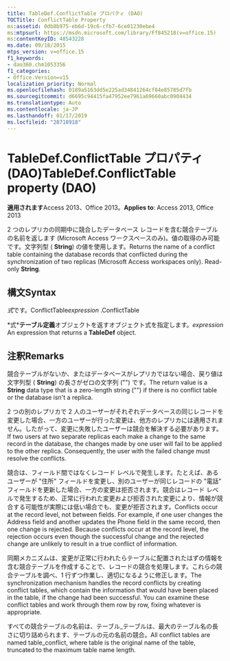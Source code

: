 ```yaml
---
title: TableDef.ConflictTable プロパティ (DAO)
TOCTitle: ConflictTable Property
ms:assetid: 0db8b975-eb6d-19c6-cfb7-6ce01230ebe4
ms:mtpsurl: https://msdn.microsoft.com/library/Ff845218(v=office.15)
ms:contentKeyID: 48543228
ms.date: 09/18/2015
mtps_version: v=office.15
f1_keywords:
- dao360.chm1053356
f1_categories:
- Office.Version=v15
localization_priority: Normal
ms.openlocfilehash: 0189a5163dd5e225ad34841264cf84e85785d7fb
ms.sourcegitcommit: d6695c94415fa47952ee7961a69660abc0904434
ms.translationtype: Auto
ms.contentlocale: ja-JP
ms.lasthandoff: 01/17/2019
ms.locfileid: "28718918"
---
```

# <a name="tabledefconflicttable-property-dao"></a><span data-ttu-id="9b68e-102">TableDef.ConflictTable プロパティ (DAO)</span><span class="sxs-lookup"><span data-stu-id="9b68e-102">TableDef.ConflictTable property (DAO)</span></span>


<span data-ttu-id="9b68e-103">**適用されます**Access 2013、Office 2013。</span><span class="sxs-lookup"><span data-stu-id="9b68e-103">**Applies to**: Access 2013, Office 2013</span></span>

<span data-ttu-id="9b68e-p101">2 つのレプリカの同期中に競合したデータベース レコードを含む競合テーブルの名前を返します (Microsoft Access ワークスペースのみ)。値の取得のみ可能です。文字列型 ( **String**) の値を使用します。</span><span class="sxs-lookup"><span data-stu-id="9b68e-p101">Returns the name of a conflict table containing the database records that conflicted during the synchronization of two replicas (Microsoft Access workspaces only). Read-only **String**.</span></span>

## <a name="syntax"></a><span data-ttu-id="9b68e-106">構文</span><span class="sxs-lookup"><span data-stu-id="9b68e-106">Syntax</span></span>

<span data-ttu-id="9b68e-107">*式*です。ConflictTable</span><span class="sxs-lookup"><span data-stu-id="9b68e-107">*expression* .ConflictTable</span></span>

<span data-ttu-id="9b68e-108">\*式\***テーブル定義**オブジェクトを返すオブジェクト式を指定します。</span><span class="sxs-lookup"><span data-stu-id="9b68e-108">*expression* An expression that returns a **TableDef** object.</span></span>

## <a name="remarks"></a><span data-ttu-id="9b68e-109">注釈</span><span class="sxs-lookup"><span data-stu-id="9b68e-109">Remarks</span></span>

<span data-ttu-id="9b68e-110">競合テーブルがないか、またはデータベースがレプリカではない場合、戻り値は文字列型 ( **String**) の長さがゼロの文字列 ("") です。</span><span class="sxs-lookup"><span data-stu-id="9b68e-110">The return value is a **String** data type that is a zero-length string ("") if there is no conflict table or the database isn't a replica.</span></span>

<span data-ttu-id="9b68e-p102">2 つの別のレプリカで 2 人のユーザーがそれぞれデータベースの同じレコードを変更した場合、一方のユーザーが行った変更は、他方のレプリカには適用されません。したがって、変更に失敗したユーザーは競合を解決する必要があります。</span><span class="sxs-lookup"><span data-stu-id="9b68e-p102">If two users at two separate replicas each make a change to the same record in the database, the changes made by one user will fail to be applied to the other replica. Consequently, the user with the failed change must resolve the conflicts.</span></span>

<span data-ttu-id="9b68e-p103">競合は、フィールド間ではなくレコード レベルで発生します。たとえば、あるユーザーが "住所" フィールドを変更し、別のユーザーが同じレコードの "電話" フィールドを更新した場合、一方の変更は拒否されます。競合はレコード レベルで発生するため、正常に行われた変更および拒否された変更により、情報が競合する可能性が実際には低い場合でも、変更が拒否されます。</span><span class="sxs-lookup"><span data-stu-id="9b68e-p103">Conflicts occur at the record level, not between fields. For example, if one user changes the Address field and another updates the Phone field in the same record, then one change is rejected. Because conflicts occur at the record level, the rejection occurs even though the successful change and the rejected change are unlikely to result in a true conflict of information.</span></span>

<span data-ttu-id="9b68e-p104">同期メカニズムは、変更が正常に行われたらテーブルに配置されたはずの情報を含む競合テーブルを作成することで、レコードの競合を処理します。これらの競合テーブルを調べ、1 行ずつ作業し、適切になるように修正します。</span><span class="sxs-lookup"><span data-stu-id="9b68e-p104">The synchronization mechanism handles the record conflicts by creating conflict tables, which contain the information that would have been placed in the table, if the change had been successful. You can examine these conflict tables and work through them row by row, fixing whatever is appropriate.</span></span>

<span data-ttu-id="9b68e-118">すべての競合テーブルの名前は、テーブル\_テーブルは、最大のテーブル名の長さに切り詰められます、テーブルの元の名前の競合。</span><span class="sxs-lookup"><span data-stu-id="9b68e-118">All conflict tables are named table\_conflict, where table is the original name of the table, truncated to the maximum table name length.</span></span>

